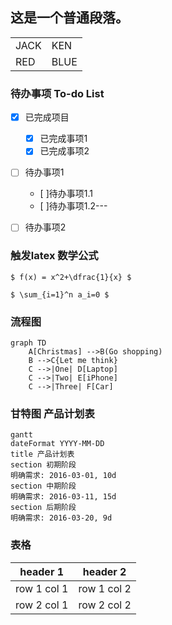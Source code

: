 ## 这是一个普通段落。

<table>
    <tr>
        <td>JACK</td>
        <td>KEN</td>
    </tr>
    <tr>
        <td>RED</td>
        <td>BLUE</td>
    </tr>
</table>




### 待办事项 To-do List
- [x] 已完成项目
  - [x] 已完成事项1
  - [x] 已完成事项2
- [ ] 待办事项1
  - [ ]待办事项1.1
  - [ ]待办事项1.2---
- [ ] 待办事项2


### 触发latex  数学公式
 `$ f(x) = x^2+\dfrac{1}{x}
 $`

`$ \sum_{i=1}^n a_i=0
$`



### 流程图
```
graph TD
    A[Christmas] -->B(Go shopping)
    B -->C{Let me think}
    C -->|One| D[Laptop]
    C -->|Two| E[iPhone]
    C -->|Three| F[Car]

```


### 甘特图 产品计划表
```
gantt
dateFormat YYYY-MM-DD
title 产品计划表
section 初期阶段
明确需求: 2016-03-01, 10d
section 中期阶段
明确需求: 2016-03-11, 15d
section 后期阶段
明确需求: 2016-03-20, 9d
```



### 表格
header 1 | header 2
---|---
row 1 col 1 | row 1 col 2
row 2 col 1 | row 2 col 2

